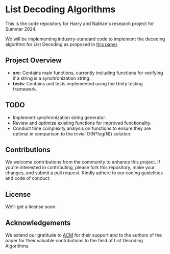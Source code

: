 # List Decoding Algorithms

This is the code repository for Harry and Nathan's research project for Summer 2024.

We will be implementing industry-standard code to implement the decoding algorithm for List Decoding as proposed in [this paper](https://dl.acm.org/doi/10.1145/3468265).

## Project Overview

- **src**: Contains main functions, currently including functions for verifying if a string is a synchronization string.
- **tests**: Contains unit tests implemented using the Unity testing framework.

## TODO

- Implement synchronization string generator.
- Review and optimize existing functions for improved functionality.
- Conduct time complexity analysis on functions to ensure they are optimal in comparison to the trivial O(N*log(N)) solution.

## Contributions

We welcome contributions from the community to enhance this project. If you're interested in contributing, please fork this repository, make your changes, and submit a pull request. Kindly adhere to our coding guidelines and code of conduct.

## License

We'll get a license soon.

## Acknowledgements

We extend our gratitude to [ACM](https://www.acm.org/) for their support and to the authors of the paper for their valuable contributions to the field of List Decoding Algorithms.
